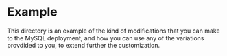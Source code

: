 # Example

This directory is an example of the kind of modifications that you can make to
the MySQL deployment, and how you can use any of the variations provdided to
you, to extend further the customization.
